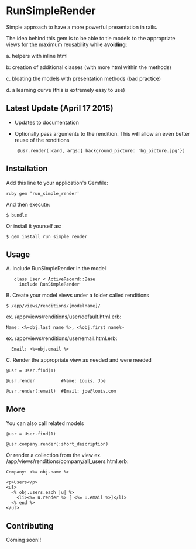 # RunSimpleRender

Simple approach to have a more powerful presentation in rails.

The idea behind this gem is to be able to tie models to the appropriate
views for the maximum reusability while **avoiding**:

a. helpers with inline html

b: creation of additional classes (with more html within the methods)

c. bloating the models with presentation methods (bad practice)

d. a learning curve (this is extremely easy to use)

## Latest Update (April 17 2015)
+ Updates to documentation
+ Optionally pass arguments to the rendition. This will allow an even better reuse of the renditions


       @usr.render(:card, args:{ background_picture: 'bg_picture.jpg'})



## Installation

Add this line to your application's Gemfile:


    ruby gem 'run_simple_render'


And then execute:

    $ bundle

Or install it yourself as:

    $ gem install run_simple_render

## Usage

A. Include RunSimpleRender in the model


       class User < ActiveRecord::Base
         include RunSimpleRender



B. Create your model views under a folder called renditions


    $ /app/views/renditions/[modelname]/


   ex. /app/views/renditions/user/default.html.erb:


    Name: <%=obj.last_name %>, <%obj.first_name%>


   ex. /app/views/renditions/user/email.html.erb:


      Email: <%=obj.email %>



C. Render the appropriate view as needed and were needed

    @usr = User.find(1)

    @usr.render          #Name: Louis, Joe

    @usr.render(:email)  #Email: joe@louis.com


## More

You can also call related models

    @usr = User.find(1)

    @usr.company.render(:short_description)

Or render a collection from the view  ex. /app/views/renditions/company/all_users.html.erb:

    Company: <%= obj.name %>

    <p>Users</p>
    <ul>
      <% obj.users.each |u| %>
        <li><%= u.render %> [ <%= u.email %>]</li>
      <% end %>
    </ul>


## Contributing

Coming soon!!


